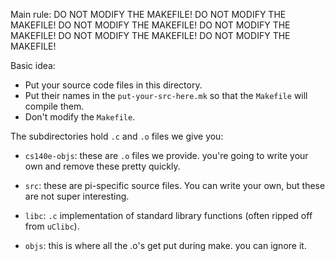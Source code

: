 Main rule:
                        DO NOT MODIFY THE MAKEFILE!
                        DO NOT MODIFY THE MAKEFILE!
                        DO NOT MODIFY THE MAKEFILE!
                        DO NOT MODIFY THE MAKEFILE!
                        DO NOT MODIFY THE MAKEFILE!
                        DO NOT MODIFY THE MAKEFILE!


Basic idea:
  - Put your source code files in this directory.
  - Put their names in the `put-your-src-here.mk` so that the `Makefile`
  will compile them.
  - Don't modify the `Makefile`.

The subdirectories hold `.c` and `.o` files we give you:
  - `cs140e-objs`: these are `.o` files we provide.  you're going to write your own
     and remove these pretty quickly.
  - `src`: these are pi-specific source files.  You can write your own, but 
    these are not super interesting.
  - `libc`: `.c` implementation of standard library functions (often ripped off from
    `uClibc`).

  - `objs`: this is where all the .o's get put during make.  you can ignore it.
